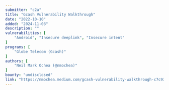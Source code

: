 ```yaml
---
submitter: "c2a"
title: "Gcash Vulnerability Walkthrough"
date: "2022-10-10"
added: "2024-11-03"
description: ""
vulnerabilities: [
    "Android", "Insecure deeplink", "Insecure intent"
]
programs: [
    "Globe Telecom (Gcash)"
]
authors: [
    "Neil Mark Ochea (@nmochea)"
]
bounty: "undisclosed"
link: "https://nmochea.medium.com/gcash-vulnerability-walkthrough-c7c938163dfb"
---
```




